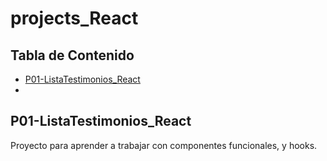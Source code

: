 # projects_React

## Tabla de Contenido
* [P01-ListaTestimonios_React](#ListaTestimonios)
* 

## P01-ListaTestimonios_React

Proyecto para aprender a trabajar con componentes funcionales, y hooks.
